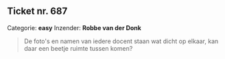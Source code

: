 ## Ticket nr. 687
Categorie: **easy**
Inzender:	**Robbe van der Donk**

> De foto's en namen van iedere docent staan wat dicht op elkaar, kan daar een beetje ruimte tussen komen?

